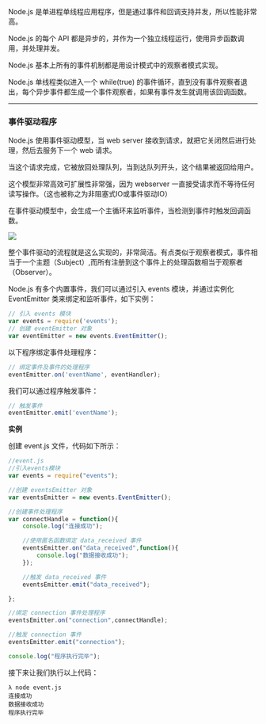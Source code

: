 Node.js 是单进程单线程应用程序，但是通过事件和回调支持并发，所以性能非常高。

Node.js 的每个 API 都是异步的，并作为一个独立线程运行，使用异步函数调用，并处理并发。

Node.js 基本上所有的事件机制都是用设计模式中的观察者模式实现。

Node.js 单线程类似进入一个 while(true) 的事件循环，直到没有事件观察者退出，每个异步事件都生成一个事件观察者，如果有事件发生就调用该回调函数。

------

### 事件驱动程序

Node.js 使用事件驱动模型，当 web server 接收到请求，就把它关闭然后进行处理，然后去服务下一个 web 请求。

当这个请求完成，它被放回处理队列，当到达队列开头，这个结果被返回给用户。

这个模型非常高效可扩展性非常强，因为 webserver 一直接受请求而不等待任何读写操作。（这也被称之为非阻塞式IO或事件驱动IO）

在事件驱动模型中，会生成一个主循环来监听事件，当检测到事件时触发回调函数。

![](C:\Users\yingl\Desktop\event_loop.jpg)

整个事件驱动的流程就是这么实现的，非常简洁。有点类似于观察者模式，事件相当于一个主题（Subject）,而所有注册到这个事件上的处理函数相当于观察者（Observer）。

Node.js 有多个内置事件，我们可以通过引入 events 模块，并通过实例化 EventEmitter 类来绑定和监听事件，如下实例：

```js
// 引入 events 模块
var events = require('events');
// 创建 eventEmitter 对象
var eventEmitter = new events.EventEmitter();
```

以下程序绑定事件处理程序：

```js
// 绑定事件及事件的处理程序
eventEmitter.on('eventName', eventHandler);
```

我们可以通过程序触发事件：

```js
// 触发事件
eventEmitter.emit('eventName');
```

**实例**

创建 event.js 文件，代码如下所示：

```js
//event.js
//引入events模块
var events = require("events");

//创建 eventsEmitter 对象
var eventsEmitter = new events.EventEmitter();

//创建事件处理程序
var connectHandle = function(){
    console.log("连接成功");

    //使用匿名函数绑定 data_received 事件
    eventsEmitter.on("data_received",function(){
        console.log("数据接收成功");
    });

    //触发 data_received 事件
    eventsEmitter.emit("data_received");

};

//绑定 connection 事件处理程序
eventsEmitter.on("connection",connectHandle);

//触发 connection 事件
eventsEmitter.emit("connection");

console.log("程序执行完毕");
```

接下来让我们执行以上代码：

```shell
λ node event.js
连接成功
数据接收成功
程序执行完毕
```

